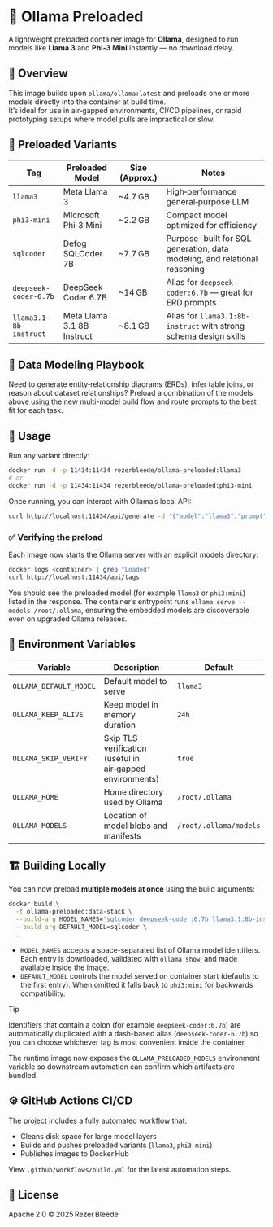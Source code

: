# 🧠 Ollama Preloaded

A lightweight preloaded container image for **Ollama**, designed to run models like **Llama 3** and **Phi-3 Mini** instantly — no download delay.

## 🚀 Overview

This image builds upon `ollama/ollama:latest` and preloads one or more models directly into the container at build time.  
It’s ideal for use in air‑gapped environments, CI/CD pipelines, or rapid prototyping setups where model pulls are impractical or slow.

## 🧩 Preloaded Variants

| Tag | Preloaded Model | Size (Approx.) | Notes |
|-----|------------------|----------------|-------|
| `llama3` | Meta Llama 3 | ~4.7 GB | High‑performance general‑purpose LLM |
| `phi3-mini` | Microsoft Phi‑3 Mini | ~2.2 GB | Compact model optimized for efficiency |
| `sqlcoder` | Defog SQLCoder 7B | ~7.7 GB | Purpose-built for SQL generation, data modeling, and relational reasoning |
| `deepseek-coder-6.7b` | DeepSeek Coder 6.7B | ~14 GB | Alias for `deepseek-coder:6.7b` — great for ERD prompts |
| `llama3.1-8b-instruct` | Meta Llama 3.1 8B Instruct | ~8.1 GB | Alias for `llama3.1:8b-instruct` with strong schema design skills |

## 🧠 Data Modeling Playbook

Need to generate entity‑relationship diagrams (ERDs), infer table joins, or reason about dataset relationships? Preload a combination of the models above using the new multi-model build flow and route prompts to the best fit for each task.

## 🧱 Usage

Run any variant directly:
```bash
docker run -d -p 11434:11434 rezerbleede/ollama-preloaded:llama3
# or
docker run -d -p 11434:11434 rezerbleede/ollama-preloaded:phi3-mini
```

Once running, you can interact with Ollama’s local API:
```bash
curl http://localhost:11434/api/generate -d '{"model":"llama3","prompt":"Hello"}'
```

### ✅ Verifying the preload

Each image now starts the Ollama server with an explicit models directory:

```bash
docker logs <container> | grep "Loaded"
curl http://localhost:11434/api/tags
```

You should see the preloaded model (for example `llama3` or `phi3:mini`) listed in the response. The container’s entrypoint runs `ollama serve --models /root/.ollama`, ensuring the embedded models are discoverable even on upgraded Ollama releases.

## 🧰 Environment Variables

| Variable | Description | Default |
|-----------|-------------|----------|
| `OLLAMA_DEFAULT_MODEL` | Default model to serve | `llama3` |
| `OLLAMA_KEEP_ALIVE` | Keep model in memory duration | `24h` |
| `OLLAMA_SKIP_VERIFY` | Skip TLS verification (useful in air‑gapped environments) | `true` |
| `OLLAMA_HOME` | Home directory used by Ollama | `/root/.ollama` |
| `OLLAMA_MODELS` | Location of model blobs and manifests | `/root/.ollama/models` |

## 🏗️ Building Locally

You can now preload **multiple models at once** using the build arguments:
```bash
docker build \
  -t ollama-preloaded:data-stack \
  --build-arg MODEL_NAMES="sqlcoder deepseek-coder:6.7b llama3.1:8b-instruct" \
  --build-arg DEFAULT_MODEL=sqlcoder \
  .
```

* `MODEL_NAMES` accepts a space-separated list of Ollama model identifiers. Each entry is downloaded, validated with `ollama show`, and made available inside the image.
* `DEFAULT_MODEL` controls the model served on container start (defaults to the first entry). When omitted it falls back to `phi3:mini` for backwards compatibility.

> [!TIP]
> Identifiers that contain a colon (for example `deepseek-coder:6.7b`) are automatically duplicated with a dash-based alias (`deepseek-coder-6.7b`) so you can choose whichever tag is most convenient inside the container.

The runtime image now exposes the `OLLAMA_PRELOADED_MODELS` environment variable so downstream automation can confirm which artifacts are bundled.

## ⚙️ GitHub Actions CI/CD

The project includes a fully automated workflow that:
- Cleans disk space for large model layers
- Builds and pushes preloaded variants (`llama3`, `phi3-mini`)
- Publishes images to Docker Hub

View `.github/workflows/build.yml` for the latest automation steps.

## 📄 License
Apache 2.0 © 2025 Rezer Bleede
